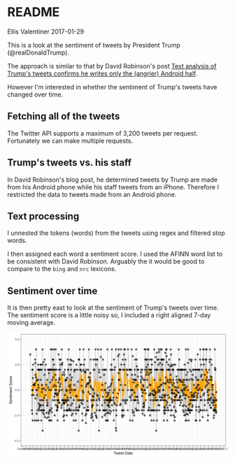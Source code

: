 README
================
Ellis Valentiner
2017-01-29

This is a look at the sentiment of tweets by President Trump (@realDonaldTrump).

The approach is similar to that by David Robinson's post [Text analysis of Trump's tweets confirms he writes only the (angrier) Android half](http://varianceexplained.org/r/trump-tweets/).

However I'm interested in whether the sentiment of Trump's tweets have changed over time.

Fetching all of the tweets
--------------------------

The Twitter API supports a maximum of 3,200 tweets per request. Fortunately we can make multiple requests.

Trump's tweets vs. his staff
----------------------------

In David Robinson's blog post, he determined tweets by Trump are made from his Android phone while his staff tweets from an iPhone. Therefore I restricted the data to tweets made from an Android phone.

Text processing
---------------

I unnested the tokens (words) from the tweets using regex and filtered stop words.

I then assigned each word a sentiment score. I used the AFINN word list to be consistent with David Robinson. Arguably the it would be good to compare to the `bing` and `nrc` lexicons.

Sentiment over time
-------------------

It is then pretty east to look at the sentiment of Trump's tweets over time. The sentiment score is a little noisy so, I included a right aligned 7-day moving average.

![](sentiment.svg)
